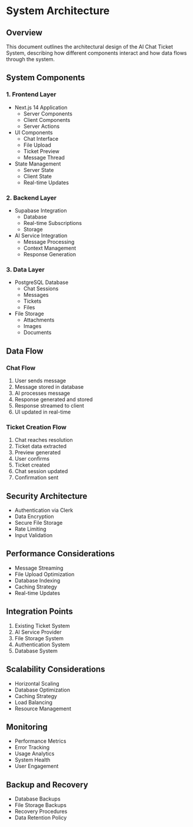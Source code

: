 # System Architecture

## Overview
This document outlines the architectural design of the AI Chat Ticket System, describing how different components interact and how data flows through the system.

## System Components

### 1. Frontend Layer
- Next.js 14 Application
  - Server Components
  - Client Components
  - Server Actions
- UI Components
  - Chat Interface
  - File Upload
  - Ticket Preview
  - Message Thread
- State Management
  - Server State
  - Client State
  - Real-time Updates

### 2. Backend Layer
- Supabase Integration
  - Database
  - Real-time Subscriptions
  - Storage
- AI Service Integration
  - Message Processing
  - Context Management
  - Response Generation

### 3. Data Layer
- PostgreSQL Database
  - Chat Sessions
  - Messages
  - Tickets
  - Files
- File Storage
  - Attachments
  - Images
  - Documents

## Data Flow

### Chat Flow
1. User sends message
2. Message stored in database
3. AI processes message
4. Response generated and stored
5. Response streamed to client
6. UI updated in real-time

### Ticket Creation Flow
1. Chat reaches resolution
2. Ticket data extracted
3. Preview generated
4. User confirms
5. Ticket created
6. Chat session updated
7. Confirmation sent

## Security Architecture
- Authentication via Clerk
- Data Encryption
- Secure File Storage
- Rate Limiting
- Input Validation

## Performance Considerations
- Message Streaming
- File Upload Optimization
- Database Indexing
- Caching Strategy
- Real-time Updates

## Integration Points
1. Existing Ticket System
2. AI Service Provider
3. File Storage System
4. Authentication System
5. Database System

## Scalability Considerations
- Horizontal Scaling
- Database Optimization
- Caching Strategy
- Load Balancing
- Resource Management

## Monitoring
- Performance Metrics
- Error Tracking
- Usage Analytics
- System Health
- User Engagement

## Backup and Recovery
- Database Backups
- File Storage Backups
- Recovery Procedures
- Data Retention Policy 